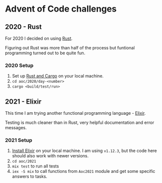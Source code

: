 # Advent of Code challenges
## 2020 - Rust
For 2020 I decided on using [Rust](https://www.rust-lang.org/learn/get-started).

Figuring out Rust was more than half of the process but funtional programming turned out to be quite fun.

### 2020 Setup 
1. Set up [Rust and Cargo](https://www.rust-lang.org/learn/get-started#platform-instructions-win) on your local machine.
2. ```cd aoc/2020/day-<number>```
3. ```cargo <build/test/run>```

## 2021 - Elixir
This time I am trying another functional programming language - [Elixir](https://elixir-lang.org/). 

Testing is much cleaner than in Rust, very helpful documentation and error messages.

### 2021 Setup 
1. [Install Elixir](https://elixir-lang.org/getting-started/introduction.html#installation) on your local machine. I am using `v1.12.3`, but the code here should also work with newer versions. 
2. ```cd aoc/2021```
3. ```mix test``` to run all tests
4. ```iex -S mix``` to call functions from ```Aoc2021``` module and get some specific answers to tasks.

